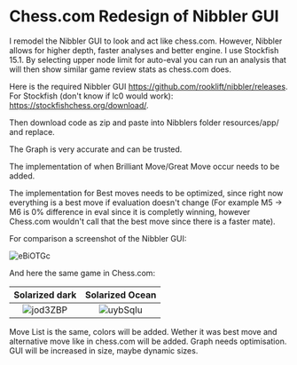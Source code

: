 # Chess.com Redesign of Nibbler GUI
I remodel the Nibbler GUI to look and act like chess.com. However, Nibbler allows for higher depth, faster analyses and better engine. I use Stockfish 15.1. By selecting upper node limit for auto-eval you can run an analysis that will then show similar game review stats as chess.com does.

Here is the required Nibbler GUI https://github.com/rooklift/nibbler/releases.
For Stockfish (don't know if lc0 would work): https://stockfishchess.org/download/.

Then download code as zip and paste into Nibblers folder resources/app/ and replace.

The Graph is very accurate and can be trusted.

The implementation of when Brilliant Move/Great Move occur needs to be added.

The implementation for Best moves needs to be optimized, since right now everything is a best move if evaluation doesn't change (For example M5 -> M6 is 0% difference in eval since it is completly winning, however Chess.com wouldn't call that the best move since there is a faster mate).

For comparison a screenshot of the Nibbler GUI:

![eBiOTGc](https://user-images.githubusercontent.com/23149790/222598033-5ed89b16-93b7-4fc1-a47f-4fa8b2d10a45.png)

And here the same game in Chess.com:

Solarized dark             |  Solarized Ocean
:-------------------------:|:-------------------------:
![jod3ZBP](https://user-images.githubusercontent.com/23149790/222598061-c2799192-8289-4cea-bf4a-872f36135c0f.png)  |  ![uybSqIu](https://user-images.githubusercontent.com/23149790/222598082-6810fa0d-4dc4-4f0e-bf6d-5592f4a09818.png)

Move List is the same, colors will be added.
Wether it was best move and alternative move like in chess.com will be added.
Graph needs optimisation.
GUI will be increased in size, maybe dynamic sizes.
